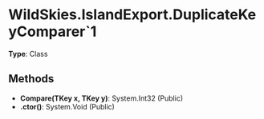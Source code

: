﻿# WildSkies.IslandExport.DuplicateKeyComparer`1

**Type**: Class

## Methods

- **Compare(TKey x, TKey y)**: System.Int32 (Public)
- **.ctor()**: System.Void (Public)

